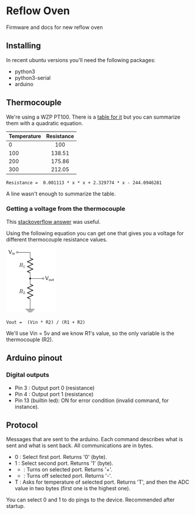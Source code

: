 # Reflow Oven

Firmware and docs for new reflow oven 

## Installing

In recent ubuntu versions you'll need the following packages:

* python3
* python3-serial
* arduino

## Thermocouple

We're using a WZP PT100. There is a
[table for it](http://www.micropik.com/PDF/pt100.pdf)
but you can summarize them with a quadratic equation.

| Temperature   | Resistance    |
| ------------- |:-------------:|
| 0             | 100           |
| 100           | 138.51        |
| 200           | 175.86        |
| 300           | 212.05        |


    Resistance =  0.001113 * x * x + 2.329774 * x - 244.0946281

A line wasn't enough to summarize the table.

### Getting a voltage from the thermocouple

This [stackoverflow answer](http://stackoverflow.com/a/35302628/224184) was useful.

Using the following equation you can get one that gives you a voltage for different thermocouple resistance values.

![Equation for resistances](images/r1r2vinvout.png "Equation for resistances")

    Vout =  (Vin * R2) / (R1 + R2)

We'll use Vin = 5v and we know R1's value, so the only variable is the thermocouple (R2).

## Arduino pinout

### Digital outputs

- Pin 3 : Output port 0 (resistance)
- Pin 4 : Output port 1 (resistance)
- Pin 13 (builtin led): ON for error condition (invalid command, for instance).

## Protocol

Messages that are sent to the arduino. Each command describes what is sent and what is sent back. All communications are in bytes.

- 0 : Select first port. Returns '0' (byte).
- 1 : Select second port. Returns '1' (byte).
- + : Turns on selected port. Returns '+'.
- - : Turns off selected port. Returns '-'.
- T : Asks for temperature of selected port. Returns 'T', and then the ADC value in two bytes (first one is the highest one).

You can select 0 and 1 to do pings to the device. Recommended after startup.
